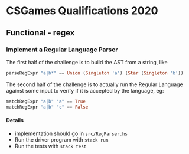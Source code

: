 # CSGames Qualifications 2020

## Functional - regex

### Implement a Regular Language Parser

The first half of the challenge is to build the AST from a string, like

```haskell
parseRegExpr "a|b*" == Union (Singleton 'a') (Star (Singleton 'b'))
```

The second half of the challenge is to actually run the Regular Language against some input to verify if it is accepted by the language, eg:

```haskell
matchRegExpr "a|b" "a" == True
matchRegExpr "a|b" "c" == False
```

#### Details

- implementation should go in `src/RegParser.hs`
- Run the driver program with `stack run`
- Run the tests with `stack test`
